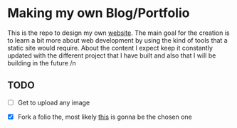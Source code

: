 # Making my own Blog/Portfolio
This is the repo to design my own [website](https://sigalaz.github.io/). The main goal for the creation is to learn a bit more about web development by using the kind of tools that a static site would require.
About the content I expect keep it constantly updated with the different project that I have built and also that I will be building in the future /n


## TODO

- [ ] Get to upload any image  
- [X] Fork a folio the, most likely [this](https://github.com/alshedivat/al-folio) is gonna be the chosen one





